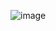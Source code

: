![image](https://github.com/Sohel440/leetcode-daily-/assets/109268326/90c4351d-ea80-415c-bd39-101cf6501971)

